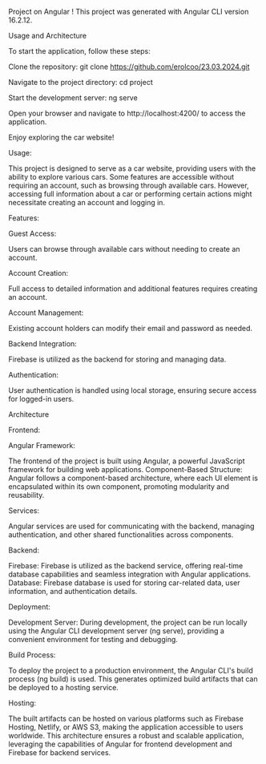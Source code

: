 Project on Angular !
This project was generated with Angular CLI version 16.2.12.

Usage and Architecture 

To start the application, follow these steps:

Clone the repository:  git clone <https://github.com/erolcoo/23.03.2024.git>

Navigate to the project directory:  cd project

Start the development server:  ng serve 

Open your browser and navigate to http://localhost:4200/ to access the application. 

Enjoy exploring the car website!


Usage:

This project is designed to serve as a car website, providing users with the ability to explore various cars. Some features are accessible without requiring an account, such as browsing through available cars. However, accessing full information about a car or performing certain actions might necessitate creating an account and logging in.

Features:

Guest Access: 

Users can browse through available cars without needing to create an account.

Account Creation:

Full access to detailed information and additional features requires creating an account.

Account Management: 

Existing account holders can modify their email and password as needed.

Backend Integration:

Firebase is utilized as the backend for storing and managing data.

Authentication:

User authentication is handled using local storage, ensuring secure access for logged-in users.

Architecture

Frontend:

Angular Framework: 

The frontend of the project is built using Angular, a powerful JavaScript framework for building web applications.
Component-Based Structure: Angular follows a component-based architecture, where each UI element is encapsulated within its own component, promoting modularity and reusability.

Services:

Angular services are used for communicating with the backend, managing authentication, and other shared functionalities across components.

Backend:

Firebase: Firebase is utilized as the backend service, offering real-time database capabilities and seamless integration with Angular applications.
Database: Firebase database is used for storing car-related data, user information, and authentication details.

Deployment:

Development Server:
During development, the project can be run locally using the Angular CLI development server (ng serve), providing a convenient environment for testing and debugging.

Build Process: 

To deploy the project to a production environment, the Angular CLI's build process (ng build) is used. This generates optimized build artifacts that can be deployed to a hosting service.

Hosting:

The built artifacts can be hosted on various platforms such as Firebase Hosting, Netlify, or AWS S3, making the application accessible to users worldwide.
This architecture ensures a robust and scalable application, leveraging the capabilities of Angular for frontend development and Firebase for backend services.
